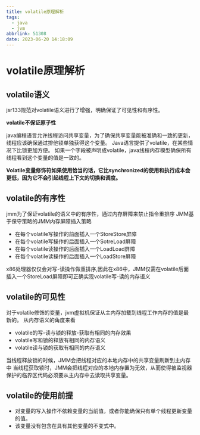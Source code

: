```yaml
---
title: volatile原理解析
tags:
  - java
  - jvm
abbrlink: 51308
date: 2023-06-20 14:18:09
---
```

# volatile原理解析

## volatile语义
jsr133规范对volatile语义进行了增强，明确保证了可见性和有序性。

**volatile不保证原子性**

java编程语言允许线程访问共享变量，为了确保共享变量能被准确和一致的更新，线程应该确保通过排他锁单独获得这个变量。
Java语言提供了volatile，在某些情况下比锁更加方便。
如果一个字段被声明成volatile，java线程内存模型确保所有线程看到这个变量的值是一致的。

**Volatile变量修饰符如果使用恰当的话，它比synchronized的使用和执行成本会更低，因为它不会引起线程上下文的切换和调度。**

## volatile的有序性

jmm为了保证volatile的语义中的有序性，通过内存屏障来禁止指令重排序
JMM基于保守策略的JMM内存屏障插入策略
- 在每个volatile写操作的前面插入一个StoreStore屏障
- 在每个volatile写操作的后面插入一个SotreLoad屏障
- 在每个volatile读操作的后面插入一个LoadLoad屏障
- 在每个volatile读操作的后面插入一个LoadStore屏障


x86处理器仅仅会对写-读操作做重排序,因此在x86中，JMM仅需在volatile后面插入一个StoreLoad屏障即可正确实现volatile写-读的内存语义 

## volatile的可见性
对于volatile修饰的变量，jvm虚拟机保证从主内存加载到线程工作内存的值是最新的。
从内存语义的角度来看
- volatile的写-读与锁的释放-获取有相同的内存效果
- volatile写和锁的释放有相同的内存语义
- volatile读与锁的获取有相同的内存语义


当线程释放锁的时候，JMM会把线程对应的本地内存中的共享变量刷新到主内存中
当线程获取锁时，JMM会把线程对应的本地内存置为无效，从而使得被监视器保护的临界区代码必须要从主内存中去读取共享变量。

## volatile的使用前提
- 对变量的写入操作不依赖变量的当前值，或者你能确保只有单个线程更新变量的值。
- 该变量没有包含在具有其他变量的不变式中。


